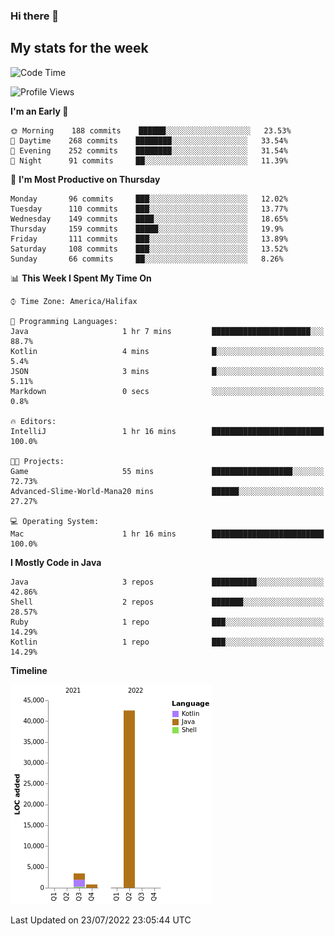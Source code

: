 ### Hi there 👋

## My stats for the week
<!--START_SECTION:waka-->
![Code Time](http://img.shields.io/badge/Code%20Time-323%20hrs%2027%20mins-blue)

![Profile Views](http://img.shields.io/badge/Profile%20Views-0-blue)

**I'm an Early 🐤** 

```text
🌞 Morning    188 commits    ██████░░░░░░░░░░░░░░░░░░░   23.53% 
🌆 Daytime    268 commits    ████████░░░░░░░░░░░░░░░░░   33.54% 
🌃 Evening    252 commits    ████████░░░░░░░░░░░░░░░░░   31.54% 
🌙 Night      91 commits     ██░░░░░░░░░░░░░░░░░░░░░░░   11.39%

```
📅 **I'm Most Productive on Thursday** 

```text
Monday       96 commits     ███░░░░░░░░░░░░░░░░░░░░░░   12.02% 
Tuesday      110 commits    ███░░░░░░░░░░░░░░░░░░░░░░   13.77% 
Wednesday    149 commits    ████░░░░░░░░░░░░░░░░░░░░░   18.65% 
Thursday     159 commits    █████░░░░░░░░░░░░░░░░░░░░   19.9% 
Friday       111 commits    ███░░░░░░░░░░░░░░░░░░░░░░   13.89% 
Saturday     108 commits    ███░░░░░░░░░░░░░░░░░░░░░░   13.52% 
Sunday       66 commits     ██░░░░░░░░░░░░░░░░░░░░░░░   8.26%

```


📊 **This Week I Spent My Time On** 

```text
⌚︎ Time Zone: America/Halifax

💬 Programming Languages: 
Java                     1 hr 7 mins         ██████████████████████░░░   88.7% 
Kotlin                   4 mins              █░░░░░░░░░░░░░░░░░░░░░░░░   5.4% 
JSON                     3 mins              █░░░░░░░░░░░░░░░░░░░░░░░░   5.11% 
Markdown                 0 secs              ░░░░░░░░░░░░░░░░░░░░░░░░░   0.8%

🔥 Editors: 
IntelliJ                 1 hr 16 mins        █████████████████████████   100.0%

🐱‍💻 Projects: 
Game                     55 mins             ██████████████████░░░░░░░   72.73% 
Advanced-Slime-World-Mana20 mins             ██████░░░░░░░░░░░░░░░░░░░   27.27%

💻 Operating System: 
Mac                      1 hr 16 mins        █████████████████████████   100.0%

```

**I Mostly Code in Java** 

```text
Java                     3 repos             ██████████░░░░░░░░░░░░░░░   42.86% 
Shell                    2 repos             ███████░░░░░░░░░░░░░░░░░░   28.57% 
Ruby                     1 repo              ███░░░░░░░░░░░░░░░░░░░░░░   14.29% 
Kotlin                   1 repo              ███░░░░░░░░░░░░░░░░░░░░░░   14.29%

```


**Timeline**

![Chart not found](https://raw.githubusercontent.com/lyndseyy/lyndseyy/main/charts/bar_graph.png) 


 Last Updated on 23/07/2022 23:05:44 UTC
<!--END_SECTION:waka-->
